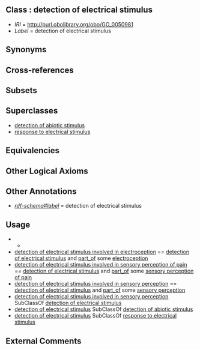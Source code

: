 
## Class : detection of electrical stimulus

 * *IRI* = http://purl.obolibrary.org/obo/GO_0050981
 * *Label* = detection of electrical stimulus

## Synonyms


## Cross-references


## Subsets


## Superclasses

 * [detection of abiotic stimulus](../../GO/82/GO_0009582.md)
 * [response to electrical stimulus](../../GO/02/GO_0051602.md)

## Equivalencies


## Other Logical Axioms


## Other Annotations

 * *[rdf-schema#label](../../el/rdf-schema#label.md)* = detection of electrical stimulus

## Usage

 * -
 * [detection of electrical stimulus involved in electroception](../../GO/64/GO_0050964.md) == [detection of electrical stimulus](../../GO/81/GO_0050981.md) and [part_of](../../BFO/50/BFO_0000050.md) some [electroception](../../GO/56/GO_0050956.md)
 * [detection of electrical stimulus involved in sensory perception of pain](../../GO/67/GO_0050967.md) == [detection of electrical stimulus](../../GO/81/GO_0050981.md) and [part_of](../../BFO/50/BFO_0000050.md) some [sensory perception of pain](../../GO/33/GO_0019233.md)
 * [detection of electrical stimulus involved in sensory perception](../../GO/63/GO_0050963.md) == [detection of electrical stimulus](../../GO/81/GO_0050981.md) and [part_of](../../BFO/50/BFO_0000050.md) some [sensory perception](../../GO/00/GO_0007600.md)
 * [detection of electrical stimulus involved in sensory perception](../../GO/63/GO_0050963.md) SubClassOf [detection of electrical stimulus](../../GO/81/GO_0050981.md)
 * [detection of electrical stimulus](../../GO/81/GO_0050981.md) SubClassOf [detection of abiotic stimulus](../../GO/82/GO_0009582.md)
 * [detection of electrical stimulus](../../GO/81/GO_0050981.md) SubClassOf [response to electrical stimulus](../../GO/02/GO_0051602.md)

## External Comments

